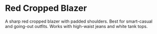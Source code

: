 # Red Cropped Blazer
A sharp red cropped blazer with padded shoulders. Best for smart-casual and going-out outfits. Works with high-waist jeans and white tank tops.
